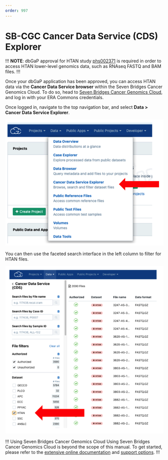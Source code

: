 ```yaml
---
order: 997
---
```


# SB-CGC Cancer Data Service (CDS) Explorer

!!!
**NOTE**: dbGaP approval for HTAN study [phs002371](https://www.ncbi.nlm.nih.gov/projects/gap/cgi-bin/study.cgi?study_id=phs002371.v3.p1) is required in order to access HTAN lower-level genomics data, such as RNAseq FASTQ and BAM files.
!!!

Once your dbGaP application has been approved, you can access HTAN data via the **Cancer Data Service browser** within the Seven Bridges Cancer Genomics Cloud. To do so, head to [Seven Bridges Cancer Genomics Cloud](https://www.cancergenomicscloud.org/), and log in with your ERA Commons credentials.

Once logged in, navigate to the top navigation bar, and select **Data > Cancer Data Service Explorer**.

![Seven Bridges:  Data](../img/seven_bridges1.png)

You can then use the faceted search interface in the left column to filter for HTAN files.

![Seven Bridges:  HTAN Data](../img/seven_bridges2.png)

!!! Using Seven Bridges Cancer Genomics Cloud
Using Seven Bridges Cancer Genomics Cloud is beyond the scope of this manual. To get started, please refer to the [extensive online documentation](https://docs.cancergenomicscloud.org/docs) and [support options](https://www.cancergenomicscloud.org/officehours).
!!!
